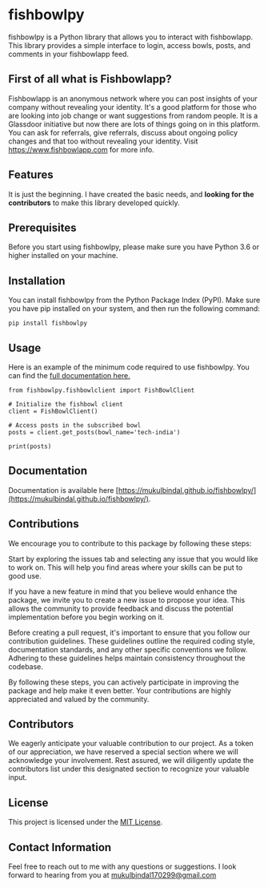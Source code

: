 # fishbowlpy

fishbowlpy is a Python library that allows you to interact with fishbowlapp. This library provides a simple interface to login, access bowls, posts, and comments in your fishbowlapp feed.

## First of all what is Fishbowlapp?

Fishbowlapp is an anonymous network where you can post insights of your company without revealing your identity. It's a good platform for those who are looking into job change or want suggestions from random people. It is a Glassdoor initiative but now there are lots of things going on in this platform. You can ask for referrals, give referrals, discuss about ongoing policy changes and that too without revealing your identity. Visit https://www.fishbowlapp.com for more info.

## Features

It is just the beginning. I have created the basic needs, and **looking for the contributors** to make this library developed quickly.

## Prerequisites

Before you start using fishbowlpy, please make sure you have Python 3.6 or higher installed on your machine.

## Installation

You can install fishbowlpy from the Python Package Index (PyPI). Make sure you have pip installed on your system, and then run the following command:

```
pip install fishbowlpy
```

## Usage

Here is an example of the minimum code required to use fishbowlpy. You can find the [full documentation here.](https://mukulbindal.github.io/fishbowlpy/)

```
from fishbowlpy.fishbowlclient import FishBowlClient

# Initialize the fishbowl client
client = FishBowlClient()

# Access posts in the subscribed bowl
posts = client.get_posts(bowl_name='tech-india')

print(posts)
```

## Documentation

Documentation is available here [https://mukulbindal.github.io/fishbowlpy/](https://mukulbindal.github.io/fishbowlpy/).

## Contributions

We encourage you to contribute to this package by following these steps:

Start by exploring the issues tab and selecting any issue that you would like to work on. This will help you find areas where your skills can be put to good use.

If you have a new feature in mind that you believe would enhance the package, we invite you to create a new issue to propose your idea. This allows the community to provide feedback and discuss the potential implementation before you begin working on it.

Before creating a pull request, it's important to ensure that you follow our contribution guidelines. These guidelines outline the required coding style, documentation standards, and any other specific conventions we follow. Adhering to these guidelines helps maintain consistency throughout the codebase.

By following these steps, you can actively participate in improving the package and help make it even better. Your contributions are highly appreciated and valued by the community.

## Contributors

We eagerly anticipate your valuable contribution to our project. As a token of our appreciation, we have reserved a special section where we will acknowledge your involvement. Rest assured, we will diligently update the contributors list under this designated section to recognize your valuable input.

## License

This project is licensed under the [MIT License](https://github.com/mukulbindal/fishbowlpy/blob/main/LICENSE).

## Contact Information

Feel free to reach out to me with any questions or suggestions. I look forward to hearing from you at mukulbindal170299@gmail.com
